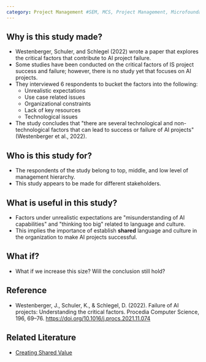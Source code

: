 ```yaml
---
category: Project Management #SEM, MCS, Project Management, Microfoundations, Strategic TM
---
```

<!-- # Project Management Framework-->

## Why is this study made?

- Westenberger, Schuler, and Schlegel (2022) wrote a paper that explores the critical factors that contribute to AI project failure.
- Some studies have been conducted on the critical factors of IS project success and failure; however, there is no study yet that focuses on AI projects.
- They interviewed 6 respondents to bucket the factors into the following:
    - Unrealistic expectations 
    - Use case related issues
    - Organizational constraints
    - Lack of key resources
    - Technological issues
- The study concludes that "there are several technological and non-technological factors that can lead to success or failure of AI projects" (Westenberger et al., 2022).

## Who is this study for?

- The respondents of the study belong to top, middle, and low level of management hierarchy.
- This study appears to be made for different stakeholders.

## What is useful in this study?

- Factors under unrealistic expectations are "misunderstanding of AI capabilities" and "thinking too big" related to language and culture. 
- This implies the importance of establish **shared** language and culture in the organization to make AI projects successful.

## What if?

- What if we increase this size? Will the conclusion still hold?

## Reference

- Westenberger, J., Schuler, K., & Schlegel, D. (2022). Failure of AI projects: Understanding the critical factors. Procedia Computer Science, 196, 69–76. https://doi.org/10.1016/j.procs.2021.11.074

## Related Literature

- [Creating Shared Value](https://hbr.org/2011/01/the-big-idea-creating-shared-value)

